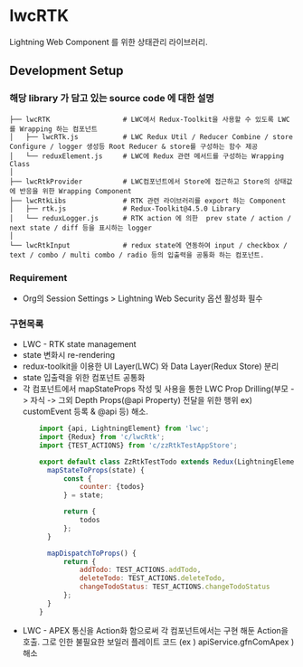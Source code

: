 # lwcRTK
Lightning Web Component 를 위한 상태관리 라이브러리.

## Development Setup
### 해당 library 가 담고 있는 source code 에 대한 설명

    ├── lwcRTK                  # LWC에서 Redux-Toolkit을 사용할 수 있도록 LWC 를 Wrapping 하는 컴포넌트 
    │   ├── lwcRTk.js           # LWC Redux Util / Reducer Combine / store Configure / logger 생성등 Root Reducer & store를 구성하는 함수 제공
    │   └── reduxElement.js     # LWC에 Redux 관련 메서드를 구성하는 Wrapping Class
    │
    ├── lwcRtkProvider          # LWC컴포넌트에서 Store에 접근하고 Store의 상태값에 반응을 위한 Wrapping Component
    ├── lwcRtkLibs              # RTK 관련 라이브러리를 export 하는 Component
    │   ├── rtk.js              # Redux-Toolkit@4.5.0 Library
    │   └── reduxLogger.js      # RTK action 에 의한  prev state / action / next state / diff 등을 표시하는 logger  
    │
    └── lwcRtkInput             # redux state에 연동하여 input / checkbox / text / combo / multi combo / radio 등의 입출력을 공통화 하는 컴포넌트.

### Requirement
- Org의 Session Settings > Lightning Web Security 옵션 활성화 필수

### 구현목록
- LWC - RTK state management
- state 변화시 re-rendering
- redux-toolkit을 이용한 UI Layer(LWC) 와 Data Layer(Redux Store) 분리
- state 입출력을 위한 컴포넌트 공통화
- 각 컴포넌트에서 mapStateProps 작성 및 사용을 통한 LWC Prop Drilling(부모 -> 자식 -> 그외 Depth Props(@api Property) 전달을 위한 행위 ex) customEvent 등록 & @api 등) 해소.
  ```javascript
      import {api, LightningElement} from 'lwc';
      import {Redux} from 'c/lwcRtk';
      import {TEST_ACTIONS} from 'c/zzRtkTestAppStore';
  
      export default class ZzRtkTestTodo extends Redux(LightningElement) {
        mapStateToProps(state) {
		    const {
			    counter: {todos}
		    } = state;

		    return {
			    todos
		    };
	    }

	    mapDispatchToProps() {
		    return {
			    addTodo: TEST_ACTIONS.addTodo,
			    deleteTodo: TEST_ACTIONS.deleteTodo,
			    changeTodoStatus: TEST_ACTIONS.changeTodoStatus
		    };
	    }
      }
  ```
- LWC - APEX 통신을 Action화 함으로써 각 컴포넌트에서는 구현 해둔 Action을 호출. 그로 인한 불필요한 보일러 플레이트 코드 (ex ) apiService.gfnComApex ) 해소 
